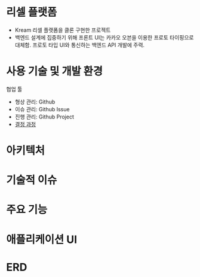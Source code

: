 # **리셀 플랫폼**
- Kream 리셀 플랫폼을 클론 구현한 프로젝트
- 백엔드 설계에 집중하기 위해 프론트 UI는 카카오 오븐을 이용한 프로토 타이핑으로 대체함. 프로토 타입 UI와 통신하는 백엔드 API 개발에 주력.



# **사용 기술 및 개발 환경**
협업 툴
- 형상 관리: Github
- 이슈 관리: Github Issue
- 진행 관리: Github Project
- [결정 과정](github.com/f-lab-edu/resell-platform/wiki/협업-툴-및-규칙-결정-과정)


# **아키텍처**

# **기술적 이슈**

# **주요 기능**

# **애플리케이션 UI**

# **ERD**

